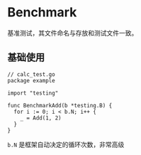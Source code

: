 # Benchmark

基准测试，其文件命名与存放和测试文件一致。

## 基础使用

```golang
// calc_test.go
package example

import "testing"

func BenchmarkAdd(b *testing.B) {
  for i := 0; i < b.N; i++ {
    _ = Add(1, 2)
  }
}
```

`b.N` 是框架自动决定的循环次数，非常高级


